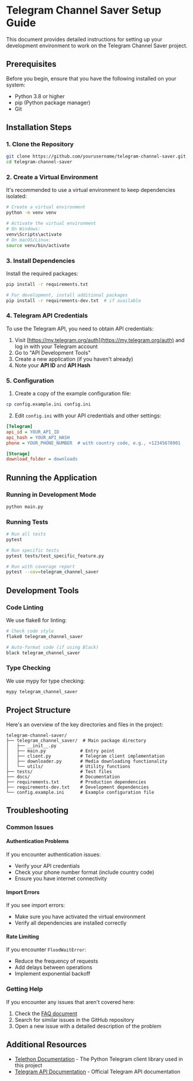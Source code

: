 # Telegram Channel Saver Setup Guide

This document provides detailed instructions for setting up your development environment to work on the Telegram Channel Saver project.

## Prerequisites

Before you begin, ensure that you have the following installed on your system:

- Python 3.8 or higher
- pip (Python package manager)
- Git

## Installation Steps

### 1. Clone the Repository

```bash
git clone https://github.com/yourusername/telegram-channel-saver.git
cd telegram-channel-saver
```

### 2. Create a Virtual Environment

It's recommended to use a virtual environment to keep dependencies isolated:

```bash
# Create a virtual environment
python -m venv venv

# Activate the virtual environment
# On Windows:
venv\Scripts\activate
# On macOS/Linux:
source venv/bin/activate
```

### 3. Install Dependencies

Install the required packages:

```bash
pip install -r requirements.txt

# For development, install additional packages
pip install -r requirements-dev.txt  # if available
```

### 4. Telegram API Credentials

To use the Telegram API, you need to obtain API credentials:

1. Visit [https://my.telegram.org/auth](https://my.telegram.org/auth) and log in with your Telegram account
2. Go to "API Development Tools"
3. Create a new application (if you haven't already)
4. Note your **API ID** and **API Hash**

### 5. Configuration

1. Create a copy of the example configuration file:

```bash
cp config.example.ini config.ini
```

2. Edit `config.ini` with your API credentials and other settings:

```ini
[Telegram]
api_id = YOUR_API_ID
api_hash = YOUR_API_HASH
phone = YOUR_PHONE_NUMBER  # with country code, e.g., +12345678901

[Storage]
download_folder = downloads
```

## Running the Application

### Running in Development Mode

```bash
python main.py
```

### Running Tests

```bash
# Run all tests
pytest

# Run specific tests
pytest tests/test_specific_feature.py

# Run with coverage report
pytest --cov=telegram_channel_saver
```

## Development Tools

### Code Linting

We use flake8 for linting:

```bash
# Check code style
flake8 telegram_channel_saver

# Auto-format code (if using Black)
black telegram_channel_saver
```

### Type Checking

We use mypy for type checking:

```bash
mypy telegram_channel_saver
```

## Project Structure

Here's an overview of the key directories and files in the project:

```
telegram-channel-saver/
├── telegram_channel_saver/  # Main package directory
│   ├── __init__.py
│   ├── main.py             # Entry point
│   ├── client.py           # Telegram client implementation
│   ├── downloader.py       # Media downloading functionality
│   └── utils/              # Utility functions
├── tests/                  # Test files
├── docs/                   # Documentation
├── requirements.txt        # Production dependencies
├── requirements-dev.txt    # Development dependencies
└── config.example.ini      # Example configuration file
```

## Troubleshooting

### Common Issues

#### Authentication Problems

If you encounter authentication issues:
- Verify your API credentials
- Check your phone number format (include country code)
- Ensure you have internet connectivity

#### Import Errors

If you see import errors:
- Make sure you have activated the virtual environment
- Verify all dependencies are installed correctly

#### Rate Limiting

If you encounter `FloodWaitError`:
- Reduce the frequency of requests
- Add delays between operations
- Implement exponential backoff

### Getting Help

If you encounter any issues that aren't covered here:
1. Check the [FAQ document](faq.md)
2. Search for similar issues in the GitHub repository
3. Open a new issue with a detailed description of the problem

## Additional Resources

- [Telethon Documentation](https://docs.telethon.dev/en/stable/) - The Python Telegram client library used in this project
- [Telegram API Documentation](https://core.telegram.org/api) - Official Telegram API documentation 